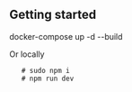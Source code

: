 ## Getting started

docker-compose up -d --build


Or locally
``` 
   # sudo npm i
   # npm run dev
``` 




